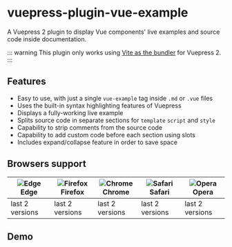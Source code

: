# vuepress-plugin-vue-example

A Vuepress 2 plugin to display Vue components' live examples and source code inside documentation.

::: warning
This plugin only works using [Vite as the bundler](https://v2.vuepress.vuejs.org/guide/bundler.html) for Vuepress 2.
:::

## Features

- Easy to use, with just a single `vue-example` tag inside `.md` or `.vue` files
- Uses the built-in syntax highlighting features of Vuepress
- Displays a fully-working live example
- Splits source code in separate sections for `template` `script` and `style`
- Capability to strip comments from the source code
- Capability to add custom code before each section using slots
- Includes expand/collapse feature in order to save space

## Browsers support

| ![Edge](https://raw.githubusercontent.com/alrra/browser-logos/master/src/edge/edge_48x48.png)<br/>Edge | ![Firefox](https://raw.githubusercontent.com/alrra/browser-logos/master/src/firefox/firefox_48x48.png)<br/>Firefox | ![Chrome](https://raw.githubusercontent.com/alrra/browser-logos/master/src/chrome/chrome_48x48.png)<br/>Chrome | ![Safari](https://raw.githubusercontent.com/alrra/browser-logos/master/src/safari/safari_48x48.png)<br/>Safari | ![Opera](https://raw.githubusercontent.com/alrra/browser-logos/master/src/opera/opera_48x48.png)<br/>Opera |
| ------------------------------------------------------------------------------------------------------ | ------------------------------------------------------------------------------------------------------------------ | -------------------------------------------------------------------------------------------------------------- | -------------------------------------------------------------------------------------------------------------- | ---------------------------------------------------------------------------------------------------------- |
| last 2 versions                                                                                        | last 2 versions                                                                                                    | last 2 versions                                                                                                | last 2 versions                                                                                                | last 2 versions                                                                                            |

## Demo

<Example1 />
